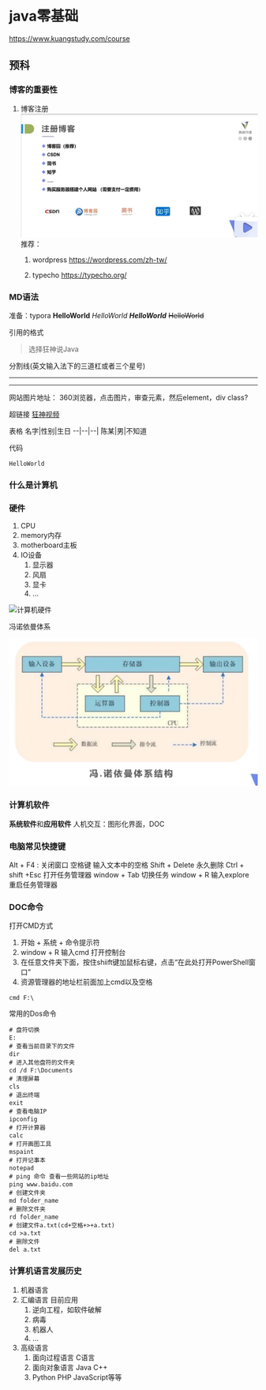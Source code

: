 # java零基础

<https://www.kuangstudy.com/course>

## 预科

### 博客的重要性

1. 博客注册
![图片](./picture/blog.png#center)
推荐：
    1. wordpress
        <https://wordpress.com/zh-tw/>

    2. typecho
        <https://typecho.org/>

### MD语法

准备：typora
**HelloWorld**
*HelloWorld*
***HelloWorld***
~~HelloWorld~~

引用的格式
> 选择狂神说Java

分割线(英文输入法下的三道杠或者三个星号)
___
***

网站图片地址： 360浏览器，点击图片，审查元素，然后element，div class?

超链接
[狂神视频]([link](https://www.bilibili.com/video/BV12J41137hu?p=6&spm_id_from=pageDriver))

表格
名字|性别|生日
--|--|--|
陈某|男|不知道

代码

```
HelloWorld

```

### 什么是计算机

### 硬件

1. CPU
2. memory内存
3. motherboard主板
4. IO设备
   1. 显示器
   2. 风扇
   3. 显卡
   4. ...

![计算机硬件](./picture/computer.png#center)

冯诺依曼体系

![冯诺依曼体系](./picture/%E5%86%AF%E8%AF%BA%E4%BE%9D%E6%9B%BC%E4%BD%93%E7%B3%BB.png)

### 计算机软件

**系统软件**和**应用软件**
人机交互：图形化界面，DOC

### 电脑常见快捷键

Alt + F4 : 关闭窗口
空格键 输入文本中的空格
Shift + Delete 永久删除
Ctrl + shift +Esc 打开任务管理器
window + Tab 切换任务
window + R 输入explore 重启任务管理器

### DOC命令
打开CMD方式
1. 开始 + 系统 + 命令提示符
2. window + R 输入cmd 打开控制台
3. 在任意文件夹下面，按住shiift键加鼠标右键，点击“在此处打开PowerShell窗口”
4. 资源管理器的地址栏前面加上cmd以及空格

```
cmd F:\
```

常用的Dos命令

```
# 盘符切换
E:
# 查看当前目录下的文件
dir
# 进入其他盘符的文件夹
cd /d F:\Documents
# 清理屏幕
cls
# 退出终端
exit
# 查看电脑IP
ipconfig
# 打开计算器
calc
# 打开画图工具
mspaint
# 打开记事本
notepad
# ping 命令 查看一些网站的ip地址
ping www.baidu.com
# 创建文件夹
md folder_name
# 删除文件夹
rd folder_name
# 创建文件a.txt(cd+空格+>+a.txt)
cd >a.txt
# 删除文件
del a.txt
```
### 计算机语言发展历史
1. 机器语言
2. 汇编语言
   目前应用
    1. 逆向工程，如软件破解
    2. 病毒
    3. 机器人
    4. ...
3. 高级语言
   1. 面向过程语言 C语言
   2. 面向对象语言 Java C++
   3. Python PHP JavaScript等等
